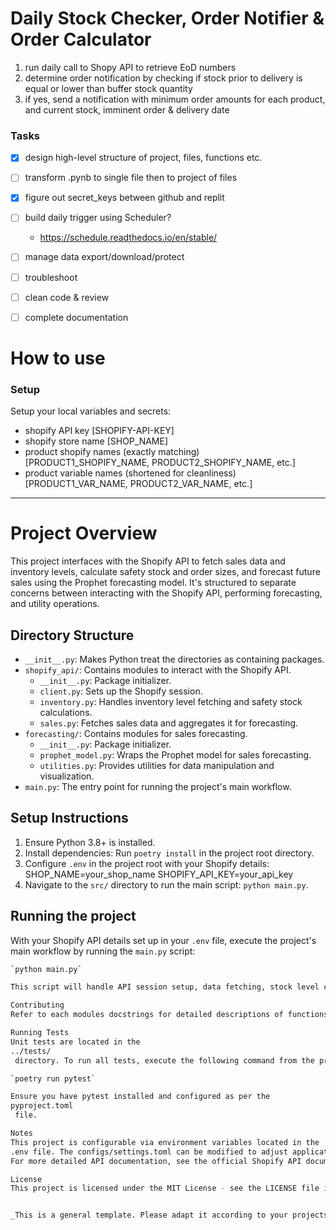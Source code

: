 # Daily Stock Checker, Order Notifier & Order Calculator
1.  run daily call to Shopy API to retrieve EoD numbers
2.  determine order notification by checking if stock prior to delivery is equal or lower than buffer stock quantity
3.  if yes, send a notification with minimum order amounts for each product, and current stock, imminent order & delivery date

### Tasks
- [x] design high-level structure of project, files, functions etc.
- [ ] transform .pynb to single file then to project of files
- [x] figure out secret_keys between github and replit
- [ ] build daily trigger using Scheduler?
    - https://schedule.readthedocs.io/en/stable/
- [ ] manage data export/download/protect
- [ ] troubleshoot
- [ ] clean code & review
- [ ] complete documentation


# How to use

### Setup

Setup your local variables and secrets:
- shopify API key [SHOPIFY-API-KEY]
- shopify store name [SHOP_NAME]
- product shopify names (exactly matching) [PRODUCT1_SHOPIFY_NAME, PRODUCT2_SHOPIFY_NAME, etc.]
- product variable names (shortened for cleanliness) [PRODUCT1_VAR_NAME, PRODUCT2_VAR_NAME, etc.]

---

# Project Overview

This project interfaces with the Shopify API to fetch sales data and inventory levels, calculate safety stock and order sizes, and forecast future sales using the Prophet forecasting model. It's structured to separate concerns between interacting with the Shopify API, performing forecasting, and utility operations.

## Directory Structure

- `__init__.py`: Makes Python treat the directories as containing packages.
- `shopify_api/`: Contains modules to interact with the Shopify API.
    - `__init__.py`: Package initializer.
    - `client.py`: Sets up the Shopify session.
    - `inventory.py`: Handles inventory level fetching and safety stock calculations.
    - `sales.py`: Fetches sales data and aggregates it for forecasting.
- `forecasting/`: Contains modules for sales forecasting.
    - `__init__.py`: Package initializer.
    - `prophet_model.py`: Wraps the Prophet model for sales forecasting.
    - `utilities.py`: Provides utilities for data manipulation and visualization.
- `main.py`: The entry point for running the project's main workflow.

## Setup Instructions

1. Ensure Python 3.8+ is installed.
2. Install dependencies: Run `poetry install` in the project root directory.
3. Configure `.env` in the project root with your Shopify details:
      SHOP_NAME=your_shop_name
      SHOPIFY_API_KEY=your_api_key
4. Navigate to the `src/` directory to run the main script: `python main.py`.

## Running the project

With your Shopify API details set up in your `.env` file, execute the project's main workflow by running the `main.py` script:

```bash
`python main.py`

This script will handle API session setup, data fetching, stock level calculation, and sales forecasting.

Contributing
Refer to each modules docstrings for detailed descriptions of functions, expected parameters, and return types. Contributions should follow the established modular structure and include appropriate unit tests.

Running Tests
Unit tests are located in the 
../tests/
 directory. To run all tests, execute the following command from the project root:

`poetry run pytest`

Ensure you have pytest installed and configured as per the 
pyproject.toml
 file.

Notes
This project is configurable via environment variables located in the 
.env file. The configs/settings.toml can be modified to adjust application settings such as API versions or date ranges for data fetching.
For more detailed API documentation, see the official Shopify API documentation.

License
This project is licensed under the MIT License - see the LICENSE file in the project root for details.


_This is a general template. Please adapt it according to your projects specifics, the naming conventions youve followed, and any additional or modified functionality not captured here._

